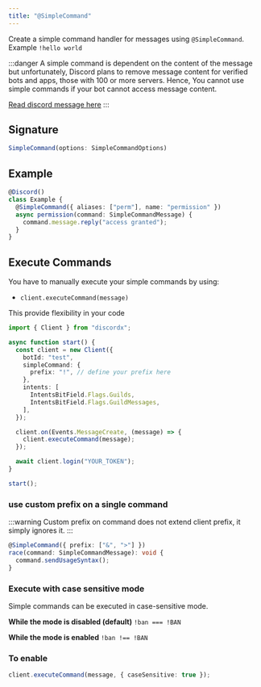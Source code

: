 ```yaml
---
title: "@SimpleCommand"
---
```


Create a simple command handler for messages using `@SimpleCommand`. Example `!hello world`

:::danger
A simple command is dependent on the content of the message but unfortunately, Discord plans to remove message content for verified bots and apps, those with 100 or more servers. Hence, You cannot use simple commands if your bot cannot access message content.

[Read discord message here](https://support-dev.discord.com/hc/en-us/articles/4404772028055-Message-Content-Access-Deprecation-for-Verified-Bots)
:::

## Signature

```ts
SimpleCommand(options: SimpleCommandOptions)
```

## Example

```ts
@Discord()
class Example {
  @SimpleCommand({ aliases: ["perm"], name: "permission" })
  async permission(command: SimpleCommandMessage) {
    command.message.reply("access granted");
  }
}
```

## Execute Commands

You have to manually execute your simple commands by using:

- `client.executeCommand(message)`

This provide flexibility in your code

```ts
import { Client } from "discordx";

async function start() {
  const client = new Client({
    botId: "test",
    simpleCommand: {
      prefix: "!", // define your prefix here
    },
    intents: [
      IntentsBitField.Flags.Guilds,
      IntentsBitField.Flags.GuildMessages,
    ],
  });

  client.on(Events.MessageCreate, (message) => {
    client.executeCommand(message);
  });

  await client.login("YOUR_TOKEN");
}

start();
```

### use custom prefix on a single command

:::warning
Custom prefix on command does not extend client prefix, it simply ignores it.
:::

```ts
@SimpleCommand({ prefix: ["&", ">"] })
race(command: SimpleCommandMessage): void {
  command.sendUsageSyntax();
}
```

### Execute with case sensitive mode

Simple commands can be executed in case-sensitive mode.

**While the mode is disabled (default)**
`!ban === !BAN`

**While the mode is enabled**
`!ban !== !BAN`

### **To enable**

```ts
client.executeCommand(message, { caseSensitive: true });
```
